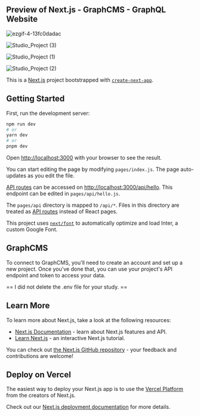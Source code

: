 ## Preview of Next.js - GraphCMS - GraphQL Website 

![ezgif-4-13fc0dadac](https://user-images.githubusercontent.com/3766249/227656656-0bb0ef43-4481-4ea3-a027-49d34916f4db.gif)


![Studio_Project (3)](https://user-images.githubusercontent.com/3766249/227655877-6dc5e90d-cfd6-4a2e-94d2-1794b1c6be4f.gif)


![Studio_Project (1)](https://user-images.githubusercontent.com/3766249/227656051-c43f1aa0-12d2-4a2c-9c2f-a34d2b4175bf.gif)


![Studio_Project (2)](https://user-images.githubusercontent.com/3766249/227656077-d4fa66b8-4254-4b2e-8585-41a4173df8bf.gif)



This is a [Next.js](https://nextjs.org/) project bootstrapped with [`create-next-app`](https://github.com/vercel/next.js/tree/canary/packages/create-next-app).

## Getting Started

First, run the development server:

```bash
npm run dev
# or
yarn dev
# or
pnpm dev
```

Open [http://localhost:3000](http://localhost:3000) with your browser to see the result.

You can start editing the page by modifying `pages/index.js`. The page auto-updates as you edit the file.

[API routes](https://nextjs.org/docs/api-routes/introduction) can be accessed on [http://localhost:3000/api/hello](http://localhost:3000/api/hello). This endpoint can be edited in `pages/api/hello.js`.

The `pages/api` directory is mapped to `/api/*`. Files in this directory are treated as [API routes](https://nextjs.org/docs/api-routes/introduction) instead of React pages.

This project uses [`next/font`](https://nextjs.org/docs/basic-features/font-optimization) to automatically optimize and load Inter, a custom Google Font.

## GraphCMS

To connect to GraphCMS, you'll need to create an account and set up a new project. Once you've done that, you can use your project's API endpoint and token to access your data.

== I did not delete the .env file for your study. == 

## Learn More

To learn more about Next.js, take a look at the following resources:

- [Next.js Documentation](https://nextjs.org/docs) - learn about Next.js features and API.
- [Learn Next.js](https://nextjs.org/learn) - an interactive Next.js tutorial.

You can check out [the Next.js GitHub repository](https://github.com/vercel/next.js/) - your feedback and contributions are welcome!

## Deploy on Vercel

The easiest way to deploy your Next.js app is to use the [Vercel Platform](https://vercel.com/new?utm_medium=default-template&filter=next.js&utm_source=create-next-app&utm_campaign=create-next-app-readme) from the creators of Next.js.

Check out our [Next.js deployment documentation](https://nextjs.org/docs/deployment) for more details.
